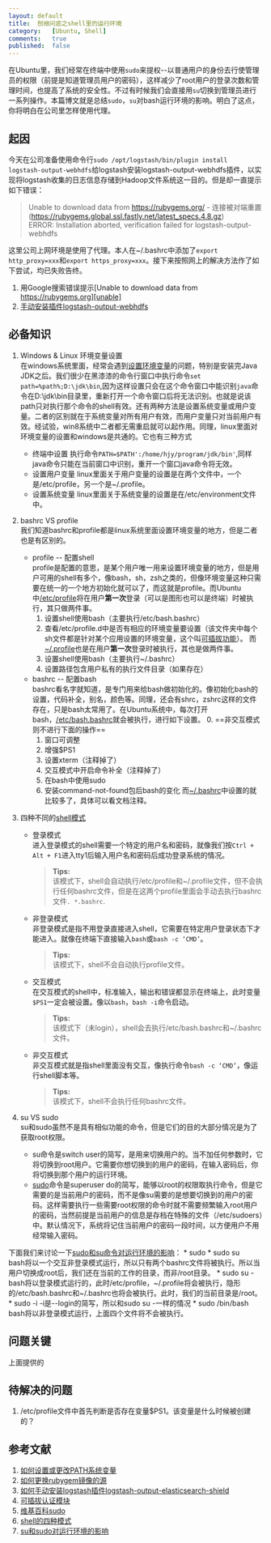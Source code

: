 ```yaml
---
layout:	default
title:	刨根问底之shell里的运行环境
category:	[Ubuntu, Shell]
comments:	true
published:	false
---
```

在Ubuntu里，我们经常在终端中使用`sudo`来提权--以普通用户的身份去行使管理员的权限（前提是知道管理员用户的密码），这样减少了root用户的登录次数和管理时间，也提高了系统的安全性。不过有时候我们会直接用`su`切换到管理员进行一系列操作。本篇博文就是总结`sudo`，`su`对bash运行环境的影响。明白了这点，你将明白在公司里怎样使用代理。



## 起因
今天在公司准备使用命令行`sudo /opt/logstash/bin/plugin install logstash-output-webhdfs`给logstash安装logstash-output-webhdfs插件，以实现将logstash收集的日志信息存储到Hadoop文件系统这一目的。但是却一直提示如下错误：

> Unable to download data from https://rubygems.org/ - 连接被对端重置 (https://rubygems.global.ssl.fastly.net/latest_specs.4.8.gz)  
> ERROR: Installation aborted, verification failed for logstash-output-webhdfs

这里公司上网环境是使用了代理。本人在~/.bashrc中添加了`export http_proxy=xxx`和`export https_proxy=xxx`。接下来按照网上的解决方法作了如下尝试，均已失败告终。  

1. 用Google搜索错误提示[Unable to download data from https://rubygems.org][unable]
2. [手动安装插件logstash-output-webhdfs][manual]

## 必备知识
1. Windows & Linux 环境变量设置  
在windows系统里面，经常会遇到[设置环境变量][set_env]的问题，特别是安装完Java JDK之后。我们很少在黑漆漆的命令行窗口中执行命令`set path=%path%;D:\jdk\bin`,因为这样设置只会在这个命令窗口中能识别`java`命令在D:\jdk\bin目录里，重新打开一个命令窗口后将无法识别。也就是说该path只对执行那个命令的shell有效。还有两种方法是设置系统变量或用户变量。二者的区别就在于系统变量对所有用户有效，而用户变量只对当前用户有效。经试验，win8系统中二者都无需重启就可以起作用。同理，linux里面对环境变量的设置和windows是共通的。它也有三种方式
    * 终端中设置
    执行命令`PATH=$PATH':/home/hjy/program/jdk/bin'`,同样java命令只能在当前窗口中识别，重开一个窗口java命令将无效。
    * 设置用户变量
    linux里面关于用户变量的设置是在两个文件中，一个是/etc/profile，另一个是~/.profile。
    * 设置系统变量
    linux里面关于系统变量的设置是在/etc/environment文件中。

2. bashrc VS profile  
我们知道bashrc和profile都是linux系统里面设置环境变量的地方，但是二者也是有区别的。
    * profile -- 配置shell  
    profile是配置的意思，是某个用户唯一用来设置环境变量的地方，但是用户可用的shell有多个，像bash，sh，zsh之类的，但像环境变量这种只需要在统一的一个地方初始化就可以了，而这就是profile。而Ubuntu中[/etc/profile]({{site.baseurl}}/assets/attachs/etc_profile.txt)将在用户**第一次**登录（可以是图形也可以是终端）时被执行，其只做两件事。
        1. 设置shell使用bash（主要执行/etc/bash.bashrc）
        2. 查看/etc/profile.d中是否有相应的环境变量要设置（该文件夹中每个sh文件都是针对某个应用设置的环境变量，这个叫[可插拔功能][pam]）。
    而[~/.profile]({{site.baseurl}}/assets/attachs/home.profile.txt)也是在用户**第一次**登录时被执行，其也是做两件事。
        1. 设置shell使用bash（主要执行~/.bashrc）
        2. 设置路径包含用户私有的执行文件目录（如果存在）
    * bashrc -- 配置bash  
    bashrc看名字就知道，是专门用来给bash做初始化的。像初始化bash的设置，代码补全，别名，颜色等。同理，还会有shrc，zshrc这样的文件存在，只是bash太常用了。在Ubuntu系统中，每次打开bash，[/etc/bash.bashrc]({{site.baseurl}}/assets/attachs/etc_bash.bashrc.txt)就会被执行，进行如下设置。
        0. ==非交互模式则不进行下面的操作==
        1. 窗口可调整
        2. 增强$PS1
        3. 设置xterm（注释掉了）
        4. 交互模式中开启命令补全（注释掉了）
        5. 在bash中使用sudo
        6. 安装command-not-found包后bash的变化
    而[~/.bashrc]({{site.baseurl}}/assets/attachs/home.bashrc.txt)中设置的就比较多了，具体可以看文档注释。

3. 四种不同的[shell模式][bash]
    * 登录模式  
    进入登录模式的shell需要一个特定的用户名和密码，就像我们按`Ctrl + Alt + F1`进入tty1后输入用户名和密码后成功登录系统的情况。  

        > **Tips:**  
        > 该模式下，shell会自动执行/etc/profile和~/.profile文件，但不会执行任何bashrc文件，但是在这两个profile里面会手动去执行bashrc文件`. *.bashrc`.  
    * 非登录模式  
    非登录模式是指不用登录直接进入shell，它需要在特定用户登录状态下才能进入。就像在终端下直接输入`bash`或`bash -c ‘CMD’`。
        > **Tips:**  
        > 该模式下，shell不会自动执行profile文件。
    * 交互模式  
    在交互模式的shell中，标准输入，输出和错误都显示在终端上，此时变量`$PS1`一定会被设置。像以`bash`，`bash -i`命令启动。
        > **Tips:**  
        > 该模式下（未login），shell会去执行/etc/bash.bashrc和~/.bashrc文件。
    * 非交互模式  
    非交互模式就是指shell里面没有交互，像执行命令`bash -c ‘CMD’`，像运行shell脚本等。
        > **Tips:**  
        > 该模式下，shell不会执行任何bashrc文件。

4. su VS sudo  
su和sudo虽然不是具有相似功能的命令，但是它们的目的大部分情况是为了获取root权限。
    * su命令是switch user的简写，是用来切换用户的。当不加任何参数时，它将切换到root用户。它需要你想切换到的用户的密码，在输入密码后，你将切换到那个用户的运行环境。
    * [sudo][sudo]命令是superuser do的简写，能够以root的权限取执行命令，但是它需要的是当前用户的密码，而不是像su需要的是想要切换到的用户的密码。这样需要执行一些需要root权限的命令时就不需要频繁输入root用户的密码，当然前提是当前用户的信息是存档在特殊的文件（/etc/sudoers）中。默认情况下，系统将记住当前用户的密码一段时间，以方便用户不用经常输入密码。

下面我们来讨论一下[sudo和su命令对运行环境的影响][su&sudo]：
    * sudo 
    * sudo su  
    bash将以一个交互非登录模式运行，所以只有两个bashrc文件将被执行。所以当用户切换成root后，我们还在当前的工作的目录，而非/root目录。
    * sudo su -  
    bash将以登录模式运行的，此时/etc/profile，~/.profile将会被执行，隐形的/etc/bash.bashrc和~/.bashrc也将会被执行。此时，我们的当前目录是/root。
    * sudo -i
    -i是--login的简写，所以和sudo su -一样的情况
    * sudo /bin/bash
    bash将以非登录模式运行，上面四个文件将不会被执行。
## 问题关键
上面提供的


## 待解决的问题
1. /etc/profile文件中首先判断是否存在变量$PS1。该变量是什么时候被创建的？

## 参考文献
1. [如何设置或更改PATH系统变量][set_env]
2. [如何更换rubygem镜像的源][unable]
3. [如何手动安装logstash插件logstash-output-elasticsearch-shield][manual]
4. [可插拔认证模块][pam]
5. [维基百科sudo][sudo]
6. [shell的四种模式][bash]
7. [su和sudo对运行环境的影响][su&sudo]

[set_env]:  https://www.java.com/zh_CN/download/help/path.xml
[unable]:   http://www.sjsjw.com/kf_jiagou/article/027841ABA028365.asp
[manual]:  https://discuss.elastic.co/t/shield-w-logstash-offline-install/25072
[pam]:      http://baike.baidu.com/link?url=Y8DhEJDs3JgwVb0Cntn8psCW__SPphjQYg2o_iSPF8zQfSm_Gi0w8Squu2jDTt5MoekofzEJ0KxBRcBqd2CPBuRJdxwpa7i7fO3OcnpqQqu
[sudo]:     https://zh.wikipedia.org/zh/Sudo
[bash]:    https://wiki.archlinux.org/index.php/Bash_(%E7%AE%80%E4%BD%93%E4%B8%AD%E6%96%87)#.E4.BC.A0.E7.BB.9F.E6.A8.A1.E5.BC.8F 
[su&sudo]:  http://askubuntu.com/questions/376199/sudo-su-vs-sudo-i-vs-sudo-bin-bash-when-does-it-matter-which-is-used
